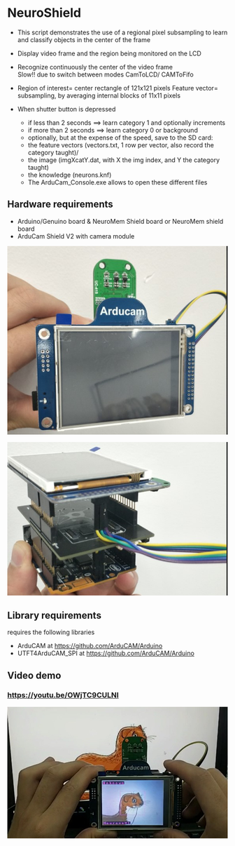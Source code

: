 # NeuroShield


- This script demonstrates the use of a regional pixel subsampling
 to learn and classify objects in the center of the frame
-  Display video frame and the region being monitored on the LCD
- Recognize continuously the center of the video frame    
Slow!! due to switch between modes CamToLCD/ CAMToFifo

- Region of interest= center rectangle of 121x121 pixels
 Feature vector= subsampling, by averaging internal blocks of 11x11 pixels

- When shutter button is depressed
    - if less than 2 seconds ==> learn category 1 and optionally increments
    - if more than 2 seconds ==> learn category 0 or background
    - optionally, but at the expense of the speed, save to the SD card:
    - the feature vectors (vectors.txt, 1 row per vector, also record the category taught)/        
    - the image (imgXcatY.dat, with X the img index, and Y the category taught)
    - the knowledge (neurons.knf)
    - The ArduCam_Console.exe allows to open these different files

## Hardware requirements

- Arduino/Genuino board & NeuroMem Shield board or NeuroMem shield board
- ArduCam Shield V2 with camera module

![Alt text](https://github.com/ArduCAM/NeuroShield/blob/master/image/image1.png)

![Alt text](https://github.com/ArduCAM/NeuroShield/blob/master/image/image2.png)

## Library requirements
 requires the following libraries

- ArduCAM at https://github.com/ArduCAM/Arduino
- UTFT4ArduCAM_SPI at https://github.com/ArduCAM/Arduino

## Video demo
### https://youtu.be/OWjTC9CULNI
![Alt text](https://github.com/ArduCAM/NeuroShield/blob/master/image/image3.png)

